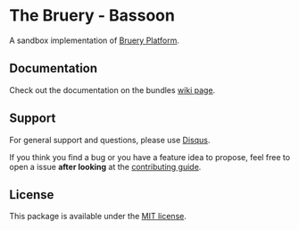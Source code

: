 # The Bruery - Bassoon

A sandbox implementation of [Bruery Platform]( http://bruery.github.io/platform).

## Documentation

Check out the documentation on the bundles [wiki page](https://github.com/bruery/platform/wiki).

## Support

For general support and questions, please use [Disqus](https://disqus.com/home/channel/thebruery/discussion/channel-thebruery/bug_reporting).

If you think you find a bug or you have a feature idea to propose, feel free to open a issue
**after looking** at the [contributing guide](CONTRIBUTING.md).

## License

This package is available under the [MIT license](LICENSE).